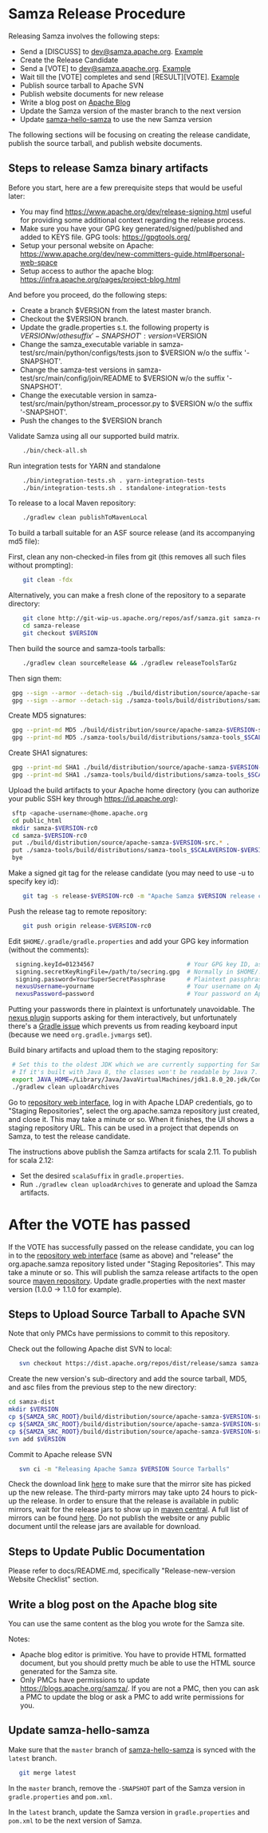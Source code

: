 # Samza Release Procedure

Releasing Samza involves the following steps:

* Send a [DISCUSS] to dev@samza.apache.org. [Example](http://mail-archives.apache.org/mod_mbox/samza-dev/201503.mbox/%3CCABYbY7dsYAQo4_6qBvmUSOF37%2BUfsHRQ3dKOJV1qHJUTetKdAA%40mail.gmail.com%3E)
* Create the Release Candidate
* Send a [VOTE] to dev@samza.apache.org. [Example](http://mail-archives.apache.org/mod_mbox/samza-dev/201503.mbox/%3CCAOErhNQsehZ8iEXsP5saKgr9qjD%3DART7-2OCWJcCbXJko9FV4A%40mail.gmail.com%3E)
* Wait till the [VOTE] completes and send [RESULT][VOTE]. [Example](http://mail-archives.apache.org/mod_mbox/samza-dev/201412.mbox/%3CCADiKvVuAkgiR7-0VBYccez96xtfV6edavdy7xc%3Drg9GCftaEsg%40mail.gmail.com%3E)
* Publish source tarball to Apache SVN
* Publish website documents for new release
* Write a blog post on [Apache Blog](https://blogs.apache.org/samza/)
* Update the Samza version of the master branch to the next version
* Update [samza-hello-samza](https://github.com/apache/samza-hello-samza) to use the new Samza version

The following sections will be focusing on creating the release candidate, publish the source tarball, and publish website documents.

## Steps to release Samza binary artifacts

Before you start, here are a few prerequisite steps that would be useful later:

   * You may find https://www.apache.org/dev/release-signing.html useful for providing some additional context regarding the release process.
   * Make sure you have your GPG key generated/signed/published and added to KEYS file. GPG tools: https://gpgtools.org/
   * Setup your personal website on Apache: https://www.apache.org/dev/new-committers-guide.html#personal-web-space
   * Setup access to author the apache blog: https://infra.apache.org/pages/project-blog.html

And before you proceed, do the following steps:

   * Create a branch $VERSION from the latest master branch.
   * Checkout the $VERSION branch.
   * Update the gradle.properties s.t. the following property is $VERSION w/o the suffix '-SNAPSHOT':
      version=$VERSION
   * Change the samza_executable variable in samza-test/src/main/python/configs/tests.json to $VERSION w/o the suffix '-SNAPSHOT'.
   * Change the samza-test versions in samza-test/src/main/config/join/README to $VERSION w/o the suffix '-SNAPSHOT'.
   * Change the executable version in samza-test/src/main/python/stream_processor.py to $VERSION w/o the suffix '-SNAPSHOT'.
   * Push the changes to the $VERSION branch

Validate Samza using all our supported build matrix.

```bash
    ./bin/check-all.sh
```

Run integration tests for YARN and standalone

```bash
    ./bin/integration-tests.sh . yarn-integration-tests
    ./bin/integration-tests.sh . standalone-integration-tests
```

To release to a local Maven repository:

```bash
    ./gradlew clean publishToMavenLocal
```

To build a tarball suitable for an ASF source release (and its accompanying md5 file):

First, clean any non-checked-in files from git (this removes all such files without prompting):

```bash
    git clean -fdx
```

Alternatively, you can make a fresh clone of the repository to a separate directory:

```bash
    git clone http://git-wip-us.apache.org/repos/asf/samza.git samza-release
    cd samza-release
    git checkout $VERSION
```

Then build the source and samza-tools tarballs:

```bash
    ./gradlew clean sourceRelease && ./gradlew releaseToolsTarGz
```

Then sign them:

   ```bash
    gpg --sign --armor --detach-sig ./build/distribution/source/apache-samza-$VERSION-src.tgz
    gpg --sign --armor --detach-sig ./samza-tools/build/distributions/samza-tools_$SCALAVERSION-$VERSION.tgz
   ```

Create MD5 signatures:

   ```bash
    gpg --print-md MD5 ./build/distribution/source/apache-samza-$VERSION-src.tgz > ./build/distribution/source/apache-samza-$VERSION-src.tgz.md5
    gpg --print-md MD5 ./samza-tools/build/distributions/samza-tools_$SCALAVERSION-$VERSION.tgz > ./samza-tools/build/distributions/samza-tools_$SCALAVERSION-$VERSION.tgz.md5
   ```

Create SHA1 signatures:

   ```bash
    gpg --print-md SHA1 ./build/distribution/source/apache-samza-$VERSION-src.tgz > ./build/distribution/source/apache-samza-$VERSION-src.tgz.sha1
    gpg --print-md SHA1 ./samza-tools/build/distributions/samza-tools_$SCALAVERSION-$VERSION.tgz > ./samza-tools/build/distributions/samza-tools_$SCALAVERSION-$VERSION.tgz.sha1
   ```

Upload the build artifacts to your Apache home directory (you can authorize your public SSH key through https://id.apache.org):

   ```bash
    sftp <apache-username>@home.apache.org
    cd public_html
    mkdir samza-$VERSION-rc0
    cd samza-$VERSION-rc0
    put ./build/distribution/source/apache-samza-$VERSION-src.* .
    put ./samza-tools/build/distributions/samza-tools_$SCALAVERSION-$VERSION.* .
    bye
   ```

Make a signed git tag for the release candidate (you may need to use -u to specify key id):

```bash
    git tag -s release-$VERSION-rc0 -m "Apache Samza $VERSION release candidate 0"
```

Push the release tag to remote repository:

```bash
    git push origin release-$VERSION-rc0
```

Edit `$HOME/.gradle/gradle.properties` and add your GPG key information (without the comments):

   ```bash
     signing.keyId=01234567                          # Your GPG key ID, as 8 hex digits
     signing.secretKeyRingFile=/path/to/secring.gpg  # Normally in $HOME/.gnupg/secring.gpg
     signing.password=YourSuperSecretPassphrase      # Plaintext passphrase to decrypt key
     nexusUsername=yourname                          # Your username on Apache's LDAP
     nexusPassword=password                          # Your password on Apache's LDAP
   ```

Putting your passwords there in plaintext is unfortunately unavoidable. The
[nexus plugin](https://github.com/bmuschko/gradle-nexus-plugin) supports asking
for them interactively, but unfortunately there's a
[Gradle issue](http://issues.gradle.org/browse/GRADLE-2357) which prevents us
from reading keyboard input (because we need `org.gradle.jvmargs` set).

Build binary artifacts and upload them to the staging repository:

   ```bash
    # Set this to the oldest JDK which we are currently supporting for Samza.
    # If it's built with Java 8, the classes won't be readable by Java 7.
    export JAVA_HOME=/Library/Java/JavaVirtualMachines/jdk1.8.0_20.jdk/Contents/Home
    ./gradlew clean uploadArchives
   ```

Go to [repository web interface](https://repository.apache.org/), log in with
Apache LDAP credentials, go to "Staging Repositories", select the org.apache.samza
repository just created, and close it. This may take a minute or so. When it
finishes, the UI shows a staging repository URL. This can be used in a project
that depends on Samza, to test the release candidate.

The instructions above publish the Samza artifacts for scala 2.11. To publish for scala 2.12:

* Set the desired `scalaSuffix` in `gradle.properties`.
* Run `./gradlew clean uploadArchives` to generate and upload the Samza artifacts.

# After the VOTE has passed

If the VOTE has successfully passed on the release candidate, you can log in to the  [repository web interface](https://repository.apache.org) (same as above) and "release"  the org.apache.samza repository listed under "Staging Repositories". This may take a minute or so.
This will publish the samza release artifacts to the open source [maven repository](https://repo1.maven.org/maven2).
Update gradle.properties with the next master version (1.0.0 -> 1.1.0 for example).

## Steps to Upload Source Tarball to Apache SVN

Note that only PMCs have permissions to commit to this repository.

Check out the following Apache dist SVN to local:

```bash
   svn checkout https://dist.apache.org/repos/dist/release/samza samza-dist
```

Create the new version's sub-directory and add the source tarball, MD5, and asc files from the
previous step to the new directory:

   ```bash
   cd samza-dist
   mkdir $VERSION
   cp ${SAMZA_SRC_ROOT}/build/distribution/source/apache-samza-$VERSION-src.tgz $VERSION
   cp ${SAMZA_SRC_ROOT}/build/distribution/source/apache-samza-$VERSION-src.tgz.md5 $VERSION
   cp ${SAMZA_SRC_ROOT}/build/distribution/source/apache-samza-$VERSION-src.tgz.asc $VERSION
   svn add $VERSION
   ```

Commit to Apache release SVN

```bash
   svn ci -m "Releasing Apache Samza $VERSION Source Tarballs"
```

Check the download link [here](http://www-us.apache.org/dist/samza/) to make sure that the mirror
site has picked up the new release. The third-party mirrors may take upto 24 hours to pick-up the release.
In order to ensure that the release is available in public mirrors, wait for the release jars
to show up in [maven central](http://search.maven.org/#search%7Cga%7C1%7Csamza). A full list of mirrors can be found [here](http://www.apache.org/dyn/closer.cgi).
Do not publish the website or any public document until the release jars are available for download.

## Steps to Update Public Documentation

Please refer to docs/README.md, specifically "Release-new-version Website Checklist" section.

## Write a blog post on the Apache blog site

You can use the same content as the blog you wrote for the Samza site.

Notes:
* Apache blog editor is primitive. You have to provide HTML formatted document, but you should pretty much be able
to use the HTML source generated for the Samza site.
* Only PMCs have permissions to update https://blogs.apache.org/samza/. If you are not a PMC, then you can ask a PMC to
update the blog or ask a PMC to add write permissions for you.

## Update samza-hello-samza

Make sure that the `master` branch of [samza-hello-samza](https://github.com/apache/samza-hello-samza) is synced with the
`latest` branch.
```bash
   git merge latest
```
In the `master` branch, remove the `-SNAPSHOT` part of the Samza version in `gradle.properties` and `pom.xml`.

In the `latest` branch, update the Samza version in `gradle.properties` and `pom.xml` to be the next version of Samza.
